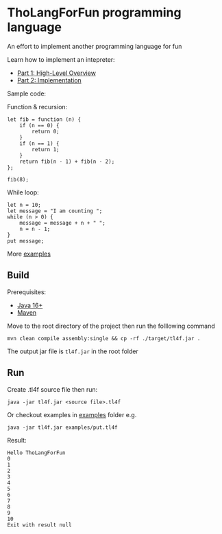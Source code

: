 # ThoLangForFun programming language

An effort to implement another programming language for fun

Learn how to implement an intepreter:
- [Part 1: High-Level Overview](./write-an-interpreter-high-level-overview.md)
- [Part 2: Implementation](./write-an-interpreter-implementation.md)

Sample code:

Function & recursion:

```
let fib = function (n) {
    if (n == 0) {
        return 0;
    }
    if (n == 1) {
        return 1;
    }
    return fib(n - 1) + fib(n - 2);
};

fib(8);
```

While loop:

```
let n = 10;
let message = "I am counting ";
while (n > 0) {
    message = message + n + " ";
    n = n - 1;
}
put message;
```

More [examples](./examples/)

## Build

Prerequisites:
- [Java 16+](https://adoptopenjdk.net/)
- [Maven](https://maven.apache.org/install.html)

Move to the root directory of the project then run the folllowing command

```
mvn clean compile assembly:single && cp -rf ./target/tl4f.jar .
```

The output jar file is `tl4f.jar` in the root folder

## Run

Create .tl4f source file then run:

```
java -jar tl4f.jar <source file>.tl4f
```

Or checkout examples in [examples](./examples/) folder e.g. 

```
java -jar tl4f.jar examples/put.tl4f
```

Result:
```
Hello ThoLangForFun
0
1
2
3
4
5
6
7
8
9
10
Exit with result null
```
